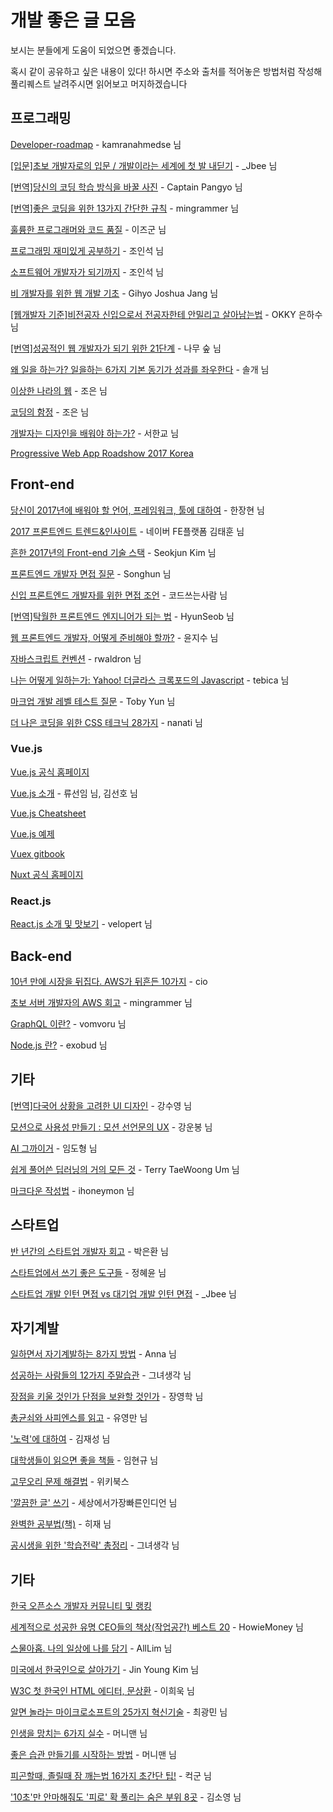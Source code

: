 # 개발 좋은 글 모음

보시는 분들에게 도움이 되었으면 좋겠습니다.

혹시 같이 공유하고 싶은 내용이 있다! 하시면 주소와 출처를 적어놓은 방법처럼 작성해 풀리퀘스트 날려주시면 읽어보고 머지하겠습니다

## 프로그래밍

[Developer-roadmap](https://github.com/kamranahmedse/developer-roadmap/blob/master/README.md) - kamranahmedse 님

[[입문]초보 개발자로의 입문 / 개발이라는 세계에 첫 발 내딛기](http://asfirstalways.tistory.com/153) - _Jbee 님

[[번역]당신의 코딩 학습 방식을 바꿀 사진](https://joshua1988.github.io/web_dev/change-the-way-you-learn-to-code/) - Captain Pangyo 님

[[번역]좋은 코딩을 위한 13가지 간단한 규칙](https://mingrammer.com/translation-13-simple-rules-for-good-coding) - mingrammer 님

[훌륭한 프로그래머와 코드 품질](http://blog.naver.com/PostView.nhn?blogId=complusblog&logNo=221007936139) - 이즈군 님

[프로그래밍 재미있게 공부하기](https://brunch.co.kr/@insuk/7) - 조인석 님

[소프트웨어 개발자가 되기까지](https://brunch.co.kr/@insuk/29) - 조인석 님

[비 개발자를 위한 웹 개발 기초](https://www.slideshare.net/GihyoJoshuaJang/ss-71210860) - Gihyo Joshua Jang 님

[[웹개발자 기준]비전공자 신입으로서 전공자한테 안밀리고 살아남는법](https://okky.kr/article/372485) - OKKY 은하수 님

[[번역]성공적인 웹 개발자가 되기 위한 21단계](http://woodforest.tistory.com/201) - 나무 숲 님

[왜 일을 하는가? 일을하는 6가지 기본 동기가 성과를 좌우한다](http://ksc12545.blog.me/220884826213) - 솔개 님

[이상한 나라의 웹](https://brunch.co.kr/@techhtml/19) - 조은 님

[코딩의 함정](https://brunch.co.kr/@techhtml/4) - 조은 님

[개발자는 디자인을 배워야 하는가?](https://brunch.co.kr/@zalhanilll/109) - 서한교 님

[Progressive Web App Roadshow 2017 Korea](https://gdg-korea-webtech.firebaseapp.com/pwa-roadshow17/)


## Front-end

[당신이 2017년에 배워야 할 언어, 프레임워크, 툴에 대하여](http://han41858.tistory.com/27) - 한장현 님

[2017 프론트엔드 트렌드&인사이트](https://www.slideshare.net/rlaxogns/2017-75371537) - 네이버 FE플랫폼 김태훈 님

[흔한 2017년의 Front-end 기술 스택](http://seokjun.kr/front-end-dev-stack-2017/) - Seokjun Kim 님

[프론트엔드 개발자 면접 질문](https://github.com/Songhun/Front-end-Developer-Interview-Questions/blob/master/Korean/README_KR.md) - Songhun 님

[신입 프론트엔드 개발자를 위한 면접 조언](https://taegon.kim/archives/5770) - 코드쓰는사람 님

[[번역]탁월한 프론트엔드 엔지니어가 되는 법](https://hyunseob.github.io/2016/02/21/how-to-become-a-great-frontend-engineer/) - HyunSeob 님

[웹 프론트엔드 개발자, 어떻게 준비해야 할까?](https://medium.com/@codesquad_yoda/%EC%9B%B9-%ED%94%84%EB%A1%A0%ED%8A%B8%EC%97%94%EB%93%9C-%EA%B0%9C%EB%B0%9C%EC%9E%90-%EC%96%B4%EB%96%BB%EA%B2%8C-%EC%A4%80%EB%B9%84%ED%95%B4%EC%95%BC-%ED%95%A0%EA%B9%8C-5ac7bb6ff2a9) - 윤지수 님

[자바스크립트 컨벤션](https://github.com/rwaldron/idiomatic.js/tree/master/translations/ko_KR) - rwaldron 님

[나는 어떻게 일하는가: Yahoo! 더글라스 크록포드의 Javascript](http://www.looah.com/article/view/1259) - tebica 님

[마크업 개발 레벨 테스트 질문](http://tobyyun.tumblr.com/post/115282929482/%EB%A7%88%ED%81%AC%EC%97%85-%EA%B0%9C%EB%B0%9C-%EB%A0%88%EB%B2%A8-%ED%85%8C%EC%8A%A4%ED%8A%B8-%EC%A7%88%EB%AC%B8) - Toby Yun 님

[더 나은 코딩을 위한 CSS 테크닉 28가지](https://nanati.me/css-code-skill/) - nanati 님

### Vue.js

[Vue.js 공식 홈페이지](https://kr.vuejs.org/)

[Vue.js 소개](http://meetup.toast.com/posts/99) - 류선임 님, 김선호 님

[Vue.js Cheatsheet](https://vuejs-tips.github.io/cheatsheet/)

[Vue.js 예제](http://vuejsexamples.com/)

[Vuex gitbook](http://vuex.vuejs.org/kr/)

[Nuxt 공식 홈페이지](https://ko.nuxtjs.org/)

### React.js

[React.js 소개 및 맛보기](https://velopert.com/775) - velopert 님

## Back-end

[10년 만에 시장을 뒤집다. AWS가 뒤흔든 10가지](http://www.ciokorea.com/news/32413) - cio

[초보 서버 개발자의 AWS 회고](https://speakerdeck.com/mingrammer/cobo-seobeo-gaebaljayi-aws-hoego) - mingrammer 님

[GraphQL 이란?](https://vomvoru.github.io/blog/about-GraphQL/) - vomvoru 님

[Node.js 란?](https://perfectacle.github.io/2017/06/18/what-is-node-js/) - exobud 님

## 기타

[[번역]다국어 상황을 고려한 UI 디자인](https://brunch.co.kr/@suyoung/13) - 강수영 님

[모션으로 사용성 만들기 : 모션 선언문의 UX](https://brunch.co.kr/@lain/2) - 강운봉 님

[AI 그까이거](https://www.slideshare.net/dhrim/ai-70388526) - 임도형 님

[쉽게 풀어쓴 딥러닝의 거의 모든 것](http://t-robotics.blogspot.kr/2015/05/deep-learning.html?m=1#.WE9bZ7KLSiM) - Terry TaeWoong Um 님

[마크다운 작성법](https://gist.github.com/ihoneymon/652be052a0727ad59601) - ihoneymon 님

## 스타트업

[반 년간의 스타트업 개발자 회고](http://dainelpark.github.io/2017/02/28/%EB%B0%98%EB%85%84%EA%B0%84%EC%9D%98%EC%8A%A4%ED%83%80%ED%8A%B8%EC%97%85%EA%B0%9C%EB%B0%9C%EC%9E%90%ED%9A%8C%EA%B3%A0.html) - 박은환 님

[스타트업에서 쓰기 좋은 도구들](http://ppss.kr/archives/65791) - 정혜윤 님

[스타트업 개발 인턴 면접 vs 대기업 개발 인턴 면접](http://asfirstalways.tistory.com/345) - _Jbee 님


## 자기계발

[일하면서 자기계발하는 8가지 방법](https://brunch.co.kr/@annachoi/33) - Anna 님

[성공하는 사람들의 12가지 주말습관](http://blog.naver.com/justalive/220915108419) - 그녀생각 님

[장점을 키울 것인가 단점을 보완할 것인가](https://brunch.co.kr/@younghakjang/23) - 장영학 님

[총균쇠와 사피엔스를 읽고](https://www.facebook.com/kecologist/posts/10155379898209710) - 유영만 님

['노력'에 대하여](https://brunch.co.kr/@plusclov/96) - 김재성 님

[대학생들이 읽으면 좋을 책들](https://www.facebook.com/permalink.php?story_fbid=1259018274153578&id=100001362518026) - 임현규 님

[고무오리 문제 해결법](http://wikibook.co.kr/article/rubber-duck-problem-solving/) - 위키북스

['깔끔한 글' 쓰기](http://m.cafe.daum.net/ssaumjil/LnOm/1778902?svc=cafefavoritearticle) - 세상에서가장빠른인디언 님

[완벽한 공부법(책)](http://m.blog.naver.com/heejay8811/220927719024) - 히재 님

[공시생을 위한 '학습전략' 총정리](http://blog.naver.com/justalive/220906374661) - 그녀생각 님


## 기타

[한국 오픈소스 개발자 커뮤니티 및 랭킹](http://rankedin.kr/?utm_content=bufferc0914&utm_medium=social&utm_source=facebook.com&utm_campaign=buffer)

[세계적으로 성공한 유명 CEO들의 책상(작업공간) 베스트 20](http://smartincome.tistory.com/1097) - HowieMoney 님

[스물아홉. 나의 일상에 나를 담기](https://brunch.co.kr/@alllim/24) - AllLim 님

[미국에서 한국인으로 살아가기](https://brunch.co.kr/@lifidea/19) - Jin Young Kim 님

[W3C 첫 한국인 HTML 에디터, 문상환](https://www.bloter.net/archives/277173) - 이희욱 님

[알면 놀라는 마이크로소프트의 25가지 혁신기술](http://m.seminartoday.net/news/articleView.html?idxno=8526) - 최광민 님

[인생을 망치는 6가지 실수](http://moneyman.kr/archives/2826) - 머니맨 님

[좋은 습관 만들기를 시작하는 방법](http://moneyman.kr/archives/711) - 머니맨 님

[피곤할때, 졸릴때 잠 깨는법 16가지 초간단 팁!](http://www.kuccblog.net/797) - 컥군 님

['10초'만 안마해줘도 '피로' 확 풀리는 숨은 부위 8곳](http://www.insight.co.kr/newsRead.php?ArtNo=107612) - 김소영 님
